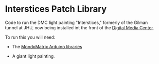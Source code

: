 Interstices Patch Library
=========================
Code to run the DMC light painting "Interstices," formerly of the Gilman tunnel at JHU, now being installed int the front of the [Digital Media Center](http://digitalmedia.jhu.edu).

To run this you will need:
* The [MondoMatrix Arduino libraries](http://mondomatrix.com/info/?page_id=364)

* A giant light painting.